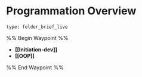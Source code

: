 # Programmation Overview
 
```ccard
type: folder_brief_live
```
 
%% Begin Waypoint %%
- **[[Initiation-dev]]**
- **[[OOP]]**

%% End Waypoint %%